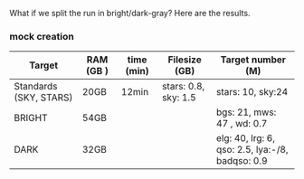 What if we split the run in bright/dark-gray? Here are the results.

### mock creation

| Target | RAM (GB )| time (min) | Filesize (GB) | Target number (M)|
| ------ | ----- | -------- | --- | ------ |
|Standards (SKY, STARS)| 20GB| 12min | stars: 0.8, sky: 1.5 | stars: 10, sky:24 | 
|BRIGHT | 54GB|  |  | bgs: 21, mws: 47 , wd: 0.7| 
|DARK | 32GB|  |  | elg: 40, lrg: 6, qso: 2.5, lya:-/8, badqso: 0.9| 

